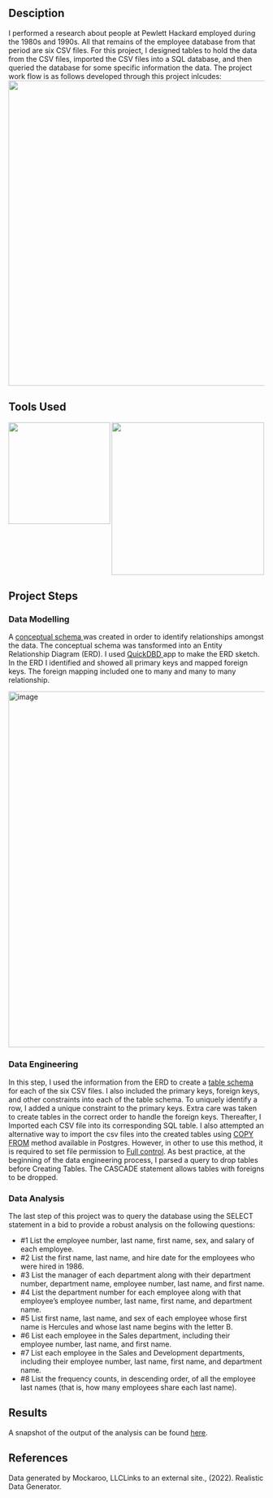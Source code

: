 ## Desciption
I performed a research about people at Pewlett Hackard employed during the 1980s and 1990s. All that remains of the employee database from that period are six CSV files. For this project, I designed tables to hold the data from the CSV files, imported the CSV files into a SQL database, and then queried the database for some specific information the data. The project work flow is as follows developed through this project inlcudes:
<img align="center" width="600" src =https://github.com/Jayplect/sql-challenge/assets/107348074/8b0ea287-aee2-4725-b3e0-647ac6da8f40> 
<br clear="both"/>

## Tools Used
<img width="300" align="center" src = https://github.com/Jayplect/sql-challenge/assets/107348074/52b46513-8abe-404f-9553-53b1cbcb9cd8>
<img width="200" align="left" src = https://github.com/Jayplect/sql-challenge/assets/107348074/a3bcafd9-b8c7-4a0a-b805-99fa1a2ab539>

## Project Steps
### Data Modelling
A <a href = https://github.com/Jayplect/sql-challenge/blob/main/EmployeeSQL/conceptual_schema.txt> conceptual schema </a> was created in order to identify relationships amongst the data. The conceptual schema was tansformed into an Entity Relationship Diagram (ERD). I used <a href =https://www.quickdatabasediagrams.com/> QuickDBD </a> app to make the ERD sketch.  In the ERD I identified and showed all primary keys and mapped foreign keys. The foreign mapping included one to many and many to many relationship.

<img align="center" width="700" alt="image" src="https://github.com/Jayplect/sql-challenge/assets/107348074/1bef91b0-6744-43eb-a439-495a9c084e0c">

### Data Engineering
In this step, I used the information from the ERD to create a <a href =https://github.com/Jayplect/sql-challenge/blob/main/EmployeeSQL/employees_schema.sql>table schema</a> for each of the six CSV files. I also included the primary keys, foreign keys, and other constraints into each of the table schema. To uniquely identify a row, I added a unique constraint to the primary keys. Extra care was taken to create tables in the correct order to handle the foreign keys. Thereafter, I Imported each CSV file into its corresponding SQL table. I also attempted an alternative way to import the csv files into the created tables using <a href =https://www.postgresql.org/docs/current/sql-copy.html> COPY FROM</a> method available in Postgres. However, in other to use this method, it is required to set file permission to <a href =https://www.mssqltips.com/sqlservertip/4542/access-is-denied-error-when-attaching-a-sql-server-database/>Full control</a>. As best practice, at the beginning of the data engineering process, I parsed a query to drop tables before Creating Tables. The CASCADE statement allows tables with foreigns to be dropped.

### Data Analysis
The last step of this project was to query the database using the SELECT statement in a bid to provide a robust analysis on the following questions: 
- #1 List the employee number, last name, first name, sex, and salary of each employee.
- #2 List the first name, last name, and hire date for the employees who were hired in 1986.
- #3 List the manager of each department along with their department number, department name, employee number, last name, and first name.
- #4 List the department number for each employee along with that employee’s employee number, last name, first name, and department name.
- #5 List first name, last name, and sex of each employee whose first name is Hercules and whose last name begins with the letter B.
- #6 List each employee in the Sales department, including their employee number, last name, and first name.
- #7 List each employee in the Sales and Development departments, including their employee number, last name, first name, and department name.
- #8 List the frequency counts, in descending order, of all the employee last names (that is, how many employees share each last name).

## Results 
A snapshot of the output of the analysis can be found  <a href = https://github.com/Jayplect/sql-challenge/tree/main/output_images>here</a>.

## References
Data generated by Mockaroo, LLCLinks to an external site., (2022). Realistic Data Generator.
